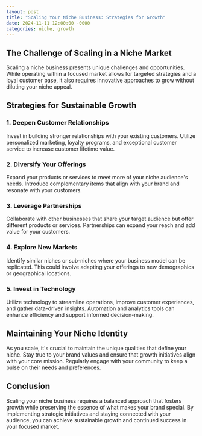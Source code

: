 ```yaml
---
layout: post
title: "Scaling Your Niche Business: Strategies for Growth"
date: 2024-11-11 12:00:00 -0000
categories: niche, growth
---
```


## The Challenge of Scaling in a Niche Market

Scaling a niche business presents unique challenges and opportunities. While operating within a focused market allows for targeted strategies and a loyal customer base, it also requires innovative approaches to grow without diluting your niche appeal.

## Strategies for Sustainable Growth

### 1. Deepen Customer Relationships

Invest in building stronger relationships with your existing customers. Utilize personalized marketing, loyalty programs, and exceptional customer service to increase customer lifetime value.

### 2. Diversify Your Offerings

Expand your products or services to meet more of your niche audience's needs. Introduce complementary items that align with your brand and resonate with your customers.

### 3. Leverage Partnerships

Collaborate with other businesses that share your target audience but offer different products or services. Partnerships can expand your reach and add value for your customers.

### 4. Explore New Markets

Identify similar niches or sub-niches where your business model can be replicated. This could involve adapting your offerings to new demographics or geographical locations.

### 5. Invest in Technology

Utilize technology to streamline operations, improve customer experiences, and gather data-driven insights. Automation and analytics tools can enhance efficiency and support informed decision-making.

## Maintaining Your Niche Identity

As you scale, it's crucial to maintain the unique qualities that define your niche. Stay true to your brand values and ensure that growth initiatives align with your core mission. Regularly engage with your community to keep a pulse on their needs and preferences.

## Conclusion

Scaling your niche business requires a balanced approach that fosters growth while preserving the essence of what makes your brand special. By implementing strategic initiatives and staying connected with your audience, you can achieve sustainable growth and continued success in your focused market.
